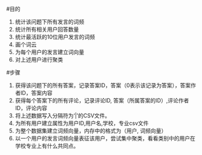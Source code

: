 #目的
1. 统计该问题下所有发言的词频
2. 统计所有相关用户回答数量
3. 统计最活跃的10位用户发言的词频
4. 画个词云
5. 为每个用户的发言建立词向量
5. 对上述用户进行聚类

#步骤
1. 获得该问题下的所有答案，记录答案ID，答案（0表示该记录为答案），答案作者ID，答案内容
2. 获得每个答案下的所有评论，记录评论ID, 答案（所属答案的ID）,评论作者ID，评论内容
3. 将上述数据写入分隔符为‘|’的CSV文件。
4. 为所有用户建立属性为用户ID,用户名,学校，专业csv文件
4. 为整个数据集建立词频向量，内存中的格式为（用户, 词频向量）
5. 以一个用户的发言词频向量表征该用户，尝试集中聚类，看看类别中的用户在学校专业上有什么共同点。